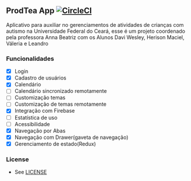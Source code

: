 ## ProdTea App [![CircleCI](https://circleci.com/gh/daviwesley/ProdTeaApp.svg?style=svg)](https://circleci.com/gh/daviwesley/ProdTeaApp)

Aplicativo para auxiliar no gerenciamentos de atividades de crianças com autismo na Universidade Federal do Ceará, esse é um projeto coordenado pela professora Anna Beatriz com os Alunos Davi Wesley, Herison Maciel, Váleria e Leandro

### Funcionalidades

- [x] Login
- [x] Cadastro de usuários
- [x] Calendário
- [ ] Calendário sincronizado remotamente
- [ ] Customização temas
- [ ] Customização de temas remotamente
- [x] Integração com Firebase
- [ ] Estatística de uso
- [ ] Acessibilidade
- [x] Navegação por Abas
- [x] Navegação com Drawer(gaveta de navegação)
- [x] Gerenciamento de estado(Redux)

### License

- See [LICENSE](/LICENSE)
